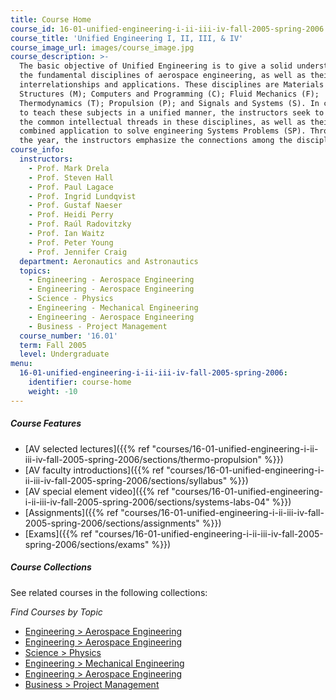 ```yaml
---
title: Course Home
course_id: 16-01-unified-engineering-i-ii-iii-iv-fall-2005-spring-2006
course_title: 'Unified Engineering I, II, III, & IV'
course_image_url: images/course_image.jpg
course_description: >-
  The basic objective of Unified Engineering is to give a solid understanding of
  the fundamental disciplines of aerospace engineering, as well as their
  interrelationships and applications. These disciplines are Materials and
  Structures (M); Computers and Programming (C); Fluid Mechanics (F);
  Thermodynamics (T); Propulsion (P); and Signals and Systems (S). In choosing
  to teach these subjects in a unified manner, the instructors seek to explain
  the common intellectual threads in these disciplines, as well as their
  combined application to solve engineering Systems Problems (SP). Throughout
  the year, the instructors emphasize the connections among the disciplines.
course_info:
  instructors:
    - Prof. Mark Drela
    - Prof. Steven Hall
    - Prof. Paul Lagace
    - Prof. Ingrid Lundqvist
    - Prof. Gustaf Naeser
    - Prof. Heidi Perry
    - Prof. Raúl Radovitzky
    - Prof. Ian Waitz
    - Prof. Peter Young
    - Prof. Jennifer Craig
  department: Aeronautics and Astronautics
  topics:
    - Engineering - Aerospace Engineering
    - Engineering - Aerospace Engineering
    - Science - Physics
    - Engineering - Mechanical Engineering
    - Engineering - Aerospace Engineering
    - Business - Project Management
  course_number: '16.01'
  term: Fall 2005
  level: Undergraduate
menu:
  16-01-unified-engineering-i-ii-iii-iv-fall-2005-spring-2006:
    identifier: course-home
    weight: -10
---
```


##### Course Features

* [AV selected lectures]({{% ref "courses/16-01-unified-engineering-i-ii-iii-iv-fall-2005-spring-2006/sections/thermo-propulsion" %}})
* [AV faculty introductions]({{% ref "courses/16-01-unified-engineering-i-ii-iii-iv-fall-2005-spring-2006/sections/syllabus" %}})
* [AV special element video]({{% ref "courses/16-01-unified-engineering-i-ii-iii-iv-fall-2005-spring-2006/sections/systems-labs-04" %}})
* [Assignments]({{% ref "courses/16-01-unified-engineering-i-ii-iii-iv-fall-2005-spring-2006/sections/assignments" %}})
* [Exams]({{% ref "courses/16-01-unified-engineering-i-ii-iii-iv-fall-2005-spring-2006/sections/exams" %}})

##### Course Collections

See related courses in the following collections:

_Find Courses by Topic_

* [Engineering > Aerospace Engineering](#)
* [Engineering > Aerospace Engineering](#)
* [Science > Physics](#)
* [Engineering > Mechanical Engineering](#)
* [Engineering > Aerospace Engineering](#)
* [Business > Project Management](#)
